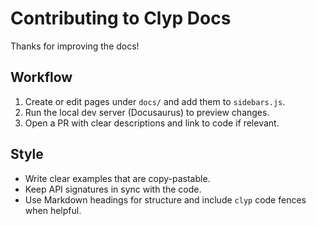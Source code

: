 Contributing to Clyp Docs
=========================

Thanks for improving the docs!

Workflow
--------

1. Create or edit pages under `docs/` and add them to `sidebars.js`.
2. Run the local dev server (Docusaurus) to preview changes.
3. Open a PR with clear descriptions and link to code if relevant.

Style
-----

- Write clear examples that are copy-pastable.
- Keep API signatures in sync with the code.
- Use Markdown headings for structure and include `clyp` code fences when helpful.
